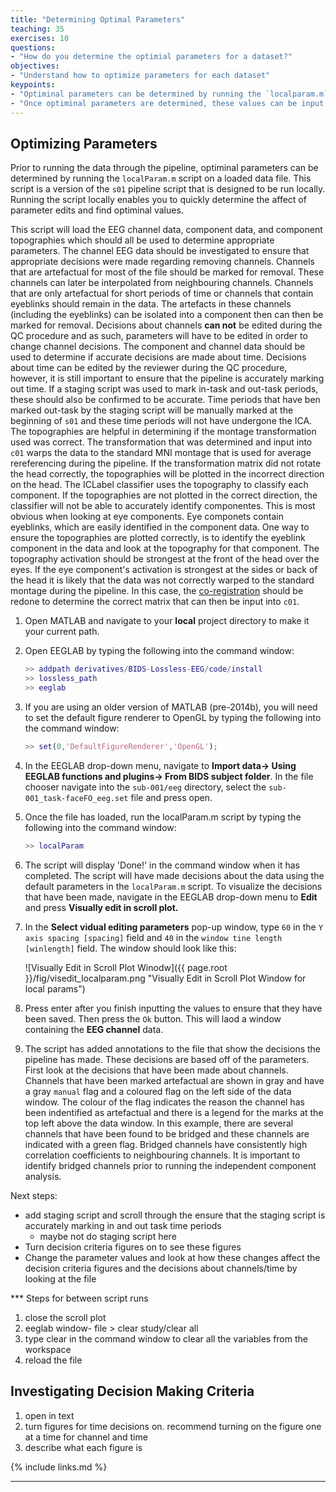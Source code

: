 ```yaml
---
title: "Determining Optimal Parameters"
teaching: 35
exercises: 10
questions:
- "How do you determine the optimial parameters for a dataset?"
objectives:
- "Understand how to optimize parameters for each dataset"
keypoints:
- "Optiminal parameters can be determined by running the `localparam.m` script."
- "Once optiminal parameters are determined, these values can be input into the batch configuration file `c01`."
---
```


## Optimizing Parameters

Prior to running the data through the pipeline, optiminal parameters can be determined by running the `localParam.m` script on a loaded data file. This script is a version of the `s01` pipeline script that is designed to be run locally. Running the script locally enables you to quickly determine the affect of parameter edits and find optiminal values. 

This script will load the EEG channel data, component data, and component topographies which should all be used to determine appropriate parameters. The channel EEG data should be investigated to ensure that appropriate decisions were made regarding removing channels. Channels that are artefactual for most of the file should be marked for removal. These channels can later be interpolated from neighbouring channels. Channels that are only artefactual for short periods of time or channels that contain eyeblinks should remain in the data. The artefacts in these channels (including the eyeblinks) can be isolated into a component then can then be marked for removal. Decisions about channels **can not** be edited during the QC procedure and as such, parameters will have to be edited in order to change channel decisions. The component and channel data should be used to determine if accurate decisions are made about time. Decisions about time can be edited by the reviewer during the QC procedure, however, it is still important to ensure that the pipeline is accurately marking out time. If a staging script was used to mark in-task and out-task periods, these should also be confirmed to be accurate. Time periods that have ben marked out-task by the staging script will be manually marked at the beginning of `s01` and these time periods will not have undergone the ICA. The topographies are helpful in determining if the montage transformation used was correct. The transformation that was determined and input into `c01` warps the data to the standard MNI montage that is used for average rereferencing during the pipeline. If the transformation matrix did not rotate the head correctly, the topographies will be plotted in the incorrect direction on the head. The ICLabel classifier uses the topography to classify each component. If the topographies are not plotted in the correct direction, the classifier will not be able to accurately identify componentes. This is most obvious when looking at eye components. Eye componets contain eyeblinks, which are easily identified in the component data. One way to ensure the topographies are plotted correctly, is to identify the eyeblink component in the data and look at the topography for that component. The topography activation should be strongest at the front of the head over the eyes. If the eye component's activation is strongest at the sides or back of the head it is likely that the data was not correctly warped to the standard montage during the pipeline. In this case, the [co-registration](https://bucanl.github.io/SDC-LOSSLESS/04-coregister/index.html) should be redone to determine the correct matrix that can then be input into `c01`. 

1. Open MATLAB and navigate to your **local** project directory to make it your current path.

2. Open EEGLAB by typing the following into the command window:
 
    ```matlab
    >> addpath derivatives/BIDS-Lossless-EEG/code/install
    >> lossless_path
    >> eeglab
    ``` 

3. If you are using an older version of MATLAB (pre-2014b), you will need to set the default figure renderer to OpenGL by typing the following into the command window:

    ```matlab
    >> set(0,'DefaultFigureRenderer','OpenGL');
    ``` 

4. In the EEGLAB drop-down menu, navigate to **Import data-> Using EEGLAB functions and plugins-> From BIDS subject folder**. In the file chooser navigate into the `sub-001/eeg` directory, select the `sub-001_task-faceFO_eeg.set` file and press open. 

5. Once the file has loaded, run the localParam.m script by typing the following into the command window:

    ```matlab
    >> localParam
    ``` 

6. The script will display 'Done!' in the command window when it has completed. The script will have made decisions about the data using the default parameters in the `localParam.m` script. To visualize the decisions that have been made, navigate in the EEGLAB drop-down menu to **Edit** and press **Visually edit in scroll plot.**

7. In the **Select vidual editing parameters** pop-up window, type `60` in the `Y axis spacing [spacing]` field and `40` in the `window tine length [winlength]` field. The window should look like this:

    ![Visually Edit in Scroll Plot Winodw]({{ page.root }}/fig/visedit_localparam.png "Visually Edit in Scroll Plot Window for local params")

8. Press enter after you finish inputting the values to ensure that they have been saved. Then press the `Ok` button. This will laod a window containing the **EEG channel** data.

9. The script has added annotations to the file that show the decisions the pipeline has made. These decisions are based off of the parameters. First look at the decisions that have been made about channels. Channels that have been marked artefactual are shown in gray and have a gray `manual` flag and a coloured flag on the left side of the data window. The colour of the flag indicates the reason the channel has been indentified as artefactual and there is a legend for the marks at the top left above the data window. In this example, there are several channels that have been found to be bridged and these channels are indicated with a green flag. Bridged channels have consistently high correlation coefficients to neighbouring channels. It is important to identify bridged channels prior to running the independent component analysis. 

Next steps:
- add staging script and scroll through the ensure that the staging script is accurately marking in and out task time periods
    - maybe not do staging script here
- Turn decision criteria figures on to see these figures 
- Change the parameter values and look at how these changes affect the decision criteria figures and the decisions about channels/time by looking at the file

*** Steps for between script runs 

1. close the scroll plot 
2. eeglab window- file > clear study/clear all
3. type clear in the command window to clear all the variables from the workspace
4. reload the file


## Investigating Decision Making Criteria

1. open in text
2. turn figures for time decisions on. recommend turning on the figure one at a time for channel and time
3. describe what each figure is


{% include links.md %}

---

